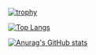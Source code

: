 

<!--
**Kevasmi/kevasmi** is a ✨ _special_ ✨ repository because its `README.md` (this file) appears on your GitHub profile.

Here are some ideas to get you started:

- 🔭 I’m currently working on ...
- 🌱 I’m currently learning ...
- 👯 I’m looking to collaborate on ...
- 🤔 I’m looking for help with ...
- 💬 Ask me about ...
- 📫 How to reach me: ...
- 😄 Pronouns: ...
- ⚡ Fun fact: ...


-->

[![trophy](https://github-profile-trophy.vercel.app/?username=kevasmi&theme=onedark&title=Commits,Repositories)](https://github.com/kevasmi/github-profile-trophy)

[![Top Langs](https://github-readme-stats.vercel.app/api/top-langs/?username=kevasmi&theme=dark)](https://github.com/kevasmi/github-readme-stats)

[![Anurag's GitHub stats](https://github-readme-stats.vercel.app/api?username=kevasmi&hide=prs,contribs,issues&theme=dark)](https://github.com/kevasmi/github-readme-stats)

<!-- [![Ashutosh's github activity graph](https://activity-graph.herokuapp.com/graph?username=kevasmi&theme=react-dark)](https://github.com/kevasmi/github-readme-activity-graph) 

-->
